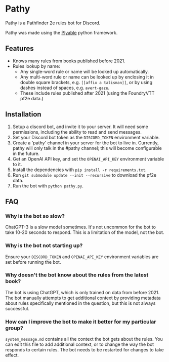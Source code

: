 # Pathy

Pathy is a Pathfinder 2e rules bot for Discord.

Pathy was made using the [Plyable](https://github.com/cjkinni/plyable) python framework.

## Features

- Knows many rules from books published before 2021.
- Rules lookup by name:
  - Any single-word rule or name will be looked up automatically.
  - Any multi-word rule or name can be looked up by enclosing it in double square brackets, e.g. `[[affix a talisman]]`, or by using dashes instead of spaces, e.g. `avert-gaze`.
  - These include rules published after 2021 (using the FoundryVTT pf2e data.)

## Installation

1. Setup a discord bot, and invite it to your server.  It will need some permissions, including the ability to read and send messages.
2. Set your Discord bot token as the `DISCORD_TOKEN` environment variable.
3. Create a 'pathy' channel in your server for the bot to live in.  Currently, pathy will only talk in the #pathy channel; this will  become configurable in the future.
4. Get an OpenAI API key, and set the `OPENAI_API_KEY` environment variable to it.
5. Install the dependencies with `pip install -r requirements.txt`.
6. Run `git submodule update --init --recursive` to download the pf2e data.
6. Run the bot with `python pathy.py`.

## FAQ

### Why is the bot so slow?

ChatGPT-3 is a slow model sometimes.  It's not uncommon for the bot to take 10-20 seconds to respond.  This is a limitation of the model, not the bot.

### Why is the bot not starting up?

Ensure your `DISCORD_TOKEN` and `OPENAI_API_KEY` environment variables are set before running the bot.

### Why doesn't the bot know about the rules from the latest book?

The bot is using ChatGPT, which is only trained on data from before 2021.  The bot manually attempts to get additional context by providing metadata about rules specifically mentioned in the question, but this is not always successful.

### How can I improve the bot to make it better for my particular group?

`system_message.md` contains all the context the bot gets about the rules.  You can edit this file to add additional context, or to change the way the bot responds to certain rules.  The bot needs to be restarted for changes to take effect.